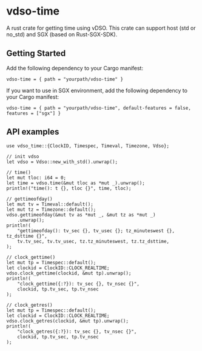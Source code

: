 # vdso-time
A rust crate for getting time using vDSO. This crate can support host (std or no_std) and SGX (based on Rust-SGX-SDK).

## Getting Started
Add the following dependency to your Cargo manifest:

```
vdso-time = { path = "yourpath/vdso-time" }
```

If you want to use in SGX environment, add the following dependency to your Cargo manifest:

```
vdso-time = { path = "yourpath/vdso-time", default-features = false, features = ["sgx"] }
```

## API examples

```
use vdso_time::{ClockID, Timespec, Timeval, Timezone, Vdso};

// init vdso
let vdso = Vdso::new_with_std().unwrap();

// time()
let mut tloc: i64 = 0;
let time = vdso.time(&mut tloc as *mut _).unwrap();
println!("time(): t {}, tloc {}", time, tloc);

// gettimeofday()
let mut tv = Timeval::default();
let mut tz = Timezone::default();
vdso.gettimeofday(&mut tv as *mut _, &mut tz as *mut _)
    .unwrap();
println!(
    "gettimeofday(): tv_sec {}, tv_usec {}; tz_minuteswest {}, tz_dsttime {}",
    tv.tv_sec, tv.tv_usec, tz.tz_minuteswest, tz.tz_dsttime,
);

// clock_gettime()
let mut tp = Timespec::default();
let clockid = ClockID::CLOCK_REALTIME;
vdso.clock_gettime(clockid, &mut tp).unwrap();
println!(
    "clock_gettime({:?}): tv_sec {}, tv_nsec {}",
    clockid, tp.tv_sec, tp.tv_nsec
);

// clock_getres()
let mut tp = Timespec::default();
let clockid = ClockID::CLOCK_REALTIME;
vdso.clock_getres(clockid, &mut tp).unwrap();
println!(
    "clock_getres({:?}): tv_sec {}, tv_nsec {}",
    clockid, tp.tv_sec, tp.tv_nsec
);
```